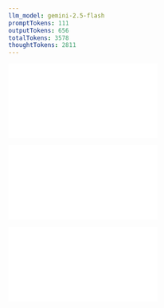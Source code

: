 ```yaml
---
llm_model: gemini-2.5-flash
promptTokens: 111
outputTokens: 656
totalTokens: 3578
thoughtTokens: 2811
---
```


![@](steps/_.72a8871e.md)

![@](steps/_.3f633c1c.md)

![@](steps/response.53c786a9.md)